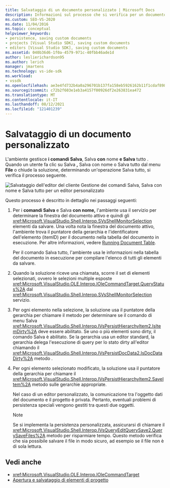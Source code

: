 ```yaml
---
title: Salvataggio di un documento personalizzato | Microsoft Docs
description: Informazioni sul processo che si verifica per un documento personalizzato per un tipo di progetto aggiunto all'IDE Visual Studio.
ms.custom: SEO-VS-2020
ms.date: 11/04/2016
ms.topic: conceptual
helpviewer_keywords:
- persistence, saving custom documents
- projects [Visual Studio SDK], saving custom documents
- editors [Visual Studio SDK], saving custom documents
ms.assetid: 040b36d6-1f0a-4579-971c-40fbb46ade1d
author: leslierichardson95
ms.author: lerich
manager: jmartens
ms.technology: vs-ide-sdk
ms.workload:
- vssdk
ms.openlocfilehash: ae3e4fd732b4a0a296701b137fa158eb5926162b11f1cdaf8988c2f4ed3a10bb
ms.sourcegitcommit: c72b2f603e1eb3a4157f00926df2e263831ea472
ms.translationtype: MT
ms.contentlocale: it-IT
ms.lasthandoff: 08/12/2021
ms.locfileid: "121401239"
---
```

# <a name="saving-a-custom-document"></a>Salvataggio di un documento personalizzato
L'ambiente gestisce **i comandi Salva**, Salva **con** nome **e Salva** tutto . Quando un utente fa clic  su Salva **,** Salva con nome o Salva tutto dal menu **File** o chiude la soluzione, determinando un'operazione Salva tutto, si verifica il processo seguente.

 ![Salvataggio dell'editor del cliente](../../extensibility/internals/media/private.gif "Privato") Gestione dei comandi Salva, Salva con nome e Salva tutto per un editor personalizzato

 Questo processo è descritto in dettaglio nei passaggi seguenti:

1. Per i **comandi Salva** e Salva **con nome,** l'ambiente usa il servizio per determinare la finestra del documento attivo e quindi gli <xref:Microsoft.VisualStudio.Shell.Interop.SVsShellMonitorSelection> elementi da salvare. Una volta nota la finestra del documento attivo, l'ambiente trova il puntatore della gerarchia e l'identificatore dell'elemento (itemID) per il documento nella tabella del documento in esecuzione. Per altre informazioni, vedere [Running Document Table](../../extensibility/internals/running-document-table.md).

     Per il comando Salva tutto, l'ambiente usa le informazioni nella tabella del documento in esecuzione per compilare l'elenco di tutti gli elementi da salvare.

2. Quando la soluzione riceve una chiamata, scorre il set di elementi selezionati, ovvero le selezioni multiple esposte <xref:Microsoft.VisualStudio.OLE.Interop.IOleCommandTarget.QueryStatus%2A> dal <xref:Microsoft.VisualStudio.Shell.Interop.SVsShellMonitorSelection> servizio.

3. Per ogni elemento nella selezione, la soluzione usa il puntatore della gerarchia per chiamare il metodo per determinare se il comando di menu Salva <xref:Microsoft.VisualStudio.Shell.Interop.IVsPersistHierarchyItem2.IsItemDirty%2A> deve essere abilitato. Se uno o più elementi sono dirty, il comando Salva è abilitato. Se la gerarchia usa un editor standard, la gerarchia delega l'esecuzione di query per lo stato dirty all'editor chiamando il <xref:Microsoft.VisualStudio.Shell.Interop.IVsPersistDocData2.IsDocDataDirty%2A> metodo .

4. Per ogni elemento selezionato modificato, la soluzione usa il puntatore della gerarchia per chiamare il <xref:Microsoft.VisualStudio.Shell.Interop.IVsPersistHierarchyItem2.SaveItem%2A> metodo sulle gerarchie appropriate.

     Nel caso di un editor personalizzato, la comunicazione tra l'oggetto dati del documento e il progetto è privata. Pertanto, eventuali problemi di persistenza speciali vengono gestiti tra questi due oggetti.

    > [!NOTE]
    > Se si implementa la persistenza personalizzata, assicurarsi di chiamare il <xref:Microsoft.VisualStudio.Shell.Interop.IVsQueryEditQuerySave2.QuerySaveFiles%2A> metodo per risparmiare tempo. Questo metodo verifica che sia possibile salvare il file in modo sicuro, ad esempio se il file non è di sola lettura.

## <a name="see-also"></a>Vedi anche
- <xref:Microsoft.VisualStudio.OLE.Interop.IOleCommandTarget>
- [Apertura e salvataggio di elementi di progetto](../../extensibility/internals/opening-and-saving-project-items.md)
